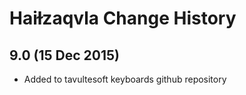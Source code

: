 Haiɫzaqvla Change History
============================

9.0 (15 Dec 2015)
-----------------

* Added to tavultesoft keyboards github repository
